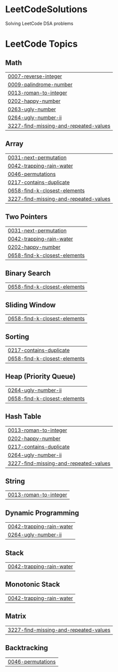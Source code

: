 # LeetCodeSolutions
Solving LeetCode DSA problems

<!---LeetCode Topics Start-->
# LeetCode Topics
## Math
|  |
| ------- |
| [0007-reverse-integer](https://github.com/AkhilaMandala/LeetCodeSolutions/tree/master/0007-reverse-integer) |
| [0009-palindrome-number](https://github.com/AkhilaMandala/LeetCodeSolutions/tree/master/0009-palindrome-number) |
| [0013-roman-to-integer](https://github.com/AkhilaMandala/LeetCodeSolutions/tree/master/0013-roman-to-integer) |
| [0202-happy-number](https://github.com/AkhilaMandala/LeetCodeSolutions/tree/master/0202-happy-number) |
| [0263-ugly-number](https://github.com/AkhilaMandala/LeetCodeSolutions/tree/master/0263-ugly-number) |
| [0264-ugly-number-ii](https://github.com/AkhilaMandala/LeetCodeSolutions/tree/master/0264-ugly-number-ii) |
| [3227-find-missing-and-repeated-values](https://github.com/AkhilaMandala/LeetCodeSolutions/tree/master/3227-find-missing-and-repeated-values) |
## Array
|  |
| ------- |
| [0031-next-permutation](https://github.com/AkhilaMandala/LeetCodeSolutions/tree/master/0031-next-permutation) |
| [0042-trapping-rain-water](https://github.com/AkhilaMandala/LeetCodeSolutions/tree/master/0042-trapping-rain-water) |
| [0046-permutations](https://github.com/AkhilaMandala/LeetCodeSolutions/tree/master/0046-permutations) |
| [0217-contains-duplicate](https://github.com/AkhilaMandala/LeetCodeSolutions/tree/master/0217-contains-duplicate) |
| [0658-find-k-closest-elements](https://github.com/AkhilaMandala/LeetCodeSolutions/tree/master/0658-find-k-closest-elements) |
| [3227-find-missing-and-repeated-values](https://github.com/AkhilaMandala/LeetCodeSolutions/tree/master/3227-find-missing-and-repeated-values) |
## Two Pointers
|  |
| ------- |
| [0031-next-permutation](https://github.com/AkhilaMandala/LeetCodeSolutions/tree/master/0031-next-permutation) |
| [0042-trapping-rain-water](https://github.com/AkhilaMandala/LeetCodeSolutions/tree/master/0042-trapping-rain-water) |
| [0202-happy-number](https://github.com/AkhilaMandala/LeetCodeSolutions/tree/master/0202-happy-number) |
| [0658-find-k-closest-elements](https://github.com/AkhilaMandala/LeetCodeSolutions/tree/master/0658-find-k-closest-elements) |
## Binary Search
|  |
| ------- |
| [0658-find-k-closest-elements](https://github.com/AkhilaMandala/LeetCodeSolutions/tree/master/0658-find-k-closest-elements) |
## Sliding Window
|  |
| ------- |
| [0658-find-k-closest-elements](https://github.com/AkhilaMandala/LeetCodeSolutions/tree/master/0658-find-k-closest-elements) |
## Sorting
|  |
| ------- |
| [0217-contains-duplicate](https://github.com/AkhilaMandala/LeetCodeSolutions/tree/master/0217-contains-duplicate) |
| [0658-find-k-closest-elements](https://github.com/AkhilaMandala/LeetCodeSolutions/tree/master/0658-find-k-closest-elements) |
## Heap (Priority Queue)
|  |
| ------- |
| [0264-ugly-number-ii](https://github.com/AkhilaMandala/LeetCodeSolutions/tree/master/0264-ugly-number-ii) |
| [0658-find-k-closest-elements](https://github.com/AkhilaMandala/LeetCodeSolutions/tree/master/0658-find-k-closest-elements) |
## Hash Table
|  |
| ------- |
| [0013-roman-to-integer](https://github.com/AkhilaMandala/LeetCodeSolutions/tree/master/0013-roman-to-integer) |
| [0202-happy-number](https://github.com/AkhilaMandala/LeetCodeSolutions/tree/master/0202-happy-number) |
| [0217-contains-duplicate](https://github.com/AkhilaMandala/LeetCodeSolutions/tree/master/0217-contains-duplicate) |
| [0264-ugly-number-ii](https://github.com/AkhilaMandala/LeetCodeSolutions/tree/master/0264-ugly-number-ii) |
| [3227-find-missing-and-repeated-values](https://github.com/AkhilaMandala/LeetCodeSolutions/tree/master/3227-find-missing-and-repeated-values) |
## String
|  |
| ------- |
| [0013-roman-to-integer](https://github.com/AkhilaMandala/LeetCodeSolutions/tree/master/0013-roman-to-integer) |
## Dynamic Programming
|  |
| ------- |
| [0042-trapping-rain-water](https://github.com/AkhilaMandala/LeetCodeSolutions/tree/master/0042-trapping-rain-water) |
| [0264-ugly-number-ii](https://github.com/AkhilaMandala/LeetCodeSolutions/tree/master/0264-ugly-number-ii) |
## Stack
|  |
| ------- |
| [0042-trapping-rain-water](https://github.com/AkhilaMandala/LeetCodeSolutions/tree/master/0042-trapping-rain-water) |
## Monotonic Stack
|  |
| ------- |
| [0042-trapping-rain-water](https://github.com/AkhilaMandala/LeetCodeSolutions/tree/master/0042-trapping-rain-water) |
## Matrix
|  |
| ------- |
| [3227-find-missing-and-repeated-values](https://github.com/AkhilaMandala/LeetCodeSolutions/tree/master/3227-find-missing-and-repeated-values) |
## Backtracking
|  |
| ------- |
| [0046-permutations](https://github.com/AkhilaMandala/LeetCodeSolutions/tree/master/0046-permutations) |
<!---LeetCode Topics End-->